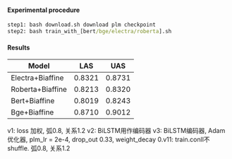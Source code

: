 #### Experimental procedure

```cmd
step1: bash download.sh download plm checkpoint
step2: bash train_with_[bert/bge/electra/roberta].sh
```

#### Results

| Model            | LAS | UAS |
|------------------|-----------|-----------|
| Electra+Biaffine | 0.8321    | 0.8731    |
| Roberta+Biaffine | 0.8213    | 0.8320    |
| Bert+Biaffine    | 0.8019    | 0.8243    |
| Bge+Biaffine     | 0.8710    | 0.9012    |

v1: loss 加权, 弧0.8, 关系1.2
v2: BiLSTM用作编码器
v3: BiLSTM编码器, Adam优化器, plm_lr = 2e-4, drop_out 0.33, weight_decay 0.v11: train.conll不shuffle. 弧0.8, 关系1.2